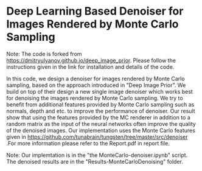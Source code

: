  # Deep Learning Based Denoiser for Images Rendered by Monte Carlo Sampling
 
 Note: The code is forked from https://dmitryulyanov.github.io/deep_image_prior. Please follow the instructions given in the link for installation and details of the code.

In this code, we design a denoiser for images rendered by Monte Carlo sampling, based on the approach introduced in "Deep Image Prior". We build on top of their design a new single image denoiser which works best for denoising the images rendered by Monte Carlo sampling. We try to benefit from additional features provided by Monte Carlo sampling such as normals, depth and etc. to improve the performance of denoiser. Our result show that using the features provided by the MC renderer in addition to a random matrix as the input of the neural networks often improve the quality of the denoised images. Our implementation uses the Monte Carlo features given in https://github.com/tunabrain/tungsten/tree/master/src/denoiser .For more information please refer to the Report.pdf in report file. 

Note: Our implemtation is in the "the MonteCarlo-denoiser.ipynb" script. The denoised results are in the "Results-MonteCarloDenoising" folder.
